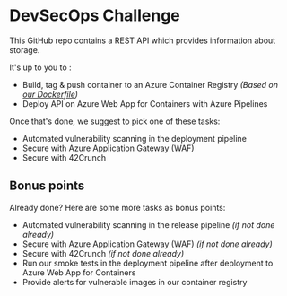 # DevSecOps Challenge

This GitHub repo contains a REST API which provides information about storage.

It's up to you to :

- Build, tag & push container to an Azure Container Registry _(Based on [our Dockerfile](https://github.com/CoditEU/devsecops-exercise/blob/master/src/Codit.Exercises.DevSecOps.API/Dockerfile))_
- Deploy API on Azure Web App for Containers with Azure Pipelines

Once that's done, we suggest to pick one of these tasks:

- Automated vulnerability scanning in the deployment pipeline
- Secure with Azure Application Gateway (WAF)
- Secure with 42Crunch

## Bonus points

Already done? Here are some more tasks as bonus points:

- Automated vulnerability scanning in the release pipeline _(if not done already)_
- Secure with Azure Application Gateway (WAF) _(if not done already)_
- Secure with 42Crunch _(if not done already)_
- Run our smoke tests in the deployment pipeline after deployment to Azure Web App for Containers
- Provide alerts for vulnerable images in our container registry